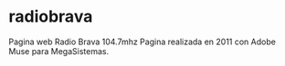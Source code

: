# radiobrava
Pagina web Radio Brava 104.7mhz
Pagina realizada en 2011 con Adobe Muse para MegaSistemas.
